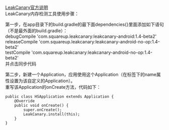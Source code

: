 <a href="https://github.com/square/leakcanary">LeakCanary官方说明</a><br>
LeakCanary内存检测工具使用步骤：<br>

第一步，在app目录下的build.gradle的最下面dependencies{}里面添加如下语句（不是最外面的build.gradle）：<br>
    debugCompile 'com.squareup.leakcanary:leakcanary-android:1.4-beta2'<br>
    releaseCompile 'com.squareup.leakcanary:leakcanary-android-no-op:1.4-beta2'<br>
    testCompile 'com.squareup.leakcanary:leakcanary-android-no-op:1.4-beta2'<br>
  并点击同步代码<br>
  
第二步，新建一个Application，应用使用这个Application（在<application>标签下的name属性设置为该自定义的Application）。<br>
    重写该Application的onCreate方法，代码如下：<br>
    
    public class HSApplication extends Application {
        @Override
        public void onCreate() {
            super.onCreate();
            LeakCanary.install(this);
        }
    }
